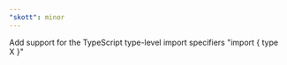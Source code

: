 ```yaml
---
"skott": minor
---
```


Add support for the TypeScript type-level import specifiers "import { type X }"
